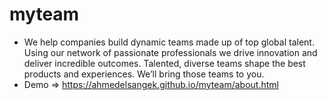 # myteam
* We help companies build dynamic teams made up of top global talent. Using our network of passionate professionals we drive innovation and deliver incredible outcomes. Talented, diverse teams shape the best products and experiences. We’ll bring those teams to you.
* Demo => https://ahmedelsangek.github.io/myteam/about.html
